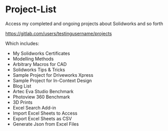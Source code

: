 # Project-List


Access my completed and ongoing projects about Solidworks and so forth


https://gitlab.com/users/testingusername/projects

Which includes:

* My Solidworks Certificates
* Modelling Methods
* Arbitrary Macros for CAD
* Solidworks Tips & Tricks
* Sample Project for Driveworks Xpress
* Sample Project for In-Context Design
* Blog List
* Artec Eva Studio Benchmark
* Photoview 360 Benchmark
* 3D Prints
* Excel Search Add-in
* Import Excel Sheets to Access
* Export Excel Sheets as CSV
* Generate Json from Excel Files
